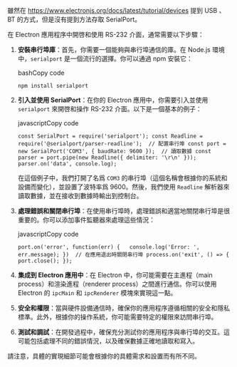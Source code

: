 雖然在 https://www.electronjs.org/docs/latest/tutorial/devices
提到 USB 、BT 的方式，但是沒有提到方法存取 SerialPort。

在 Electron 應用程序中開啓和使用 RS-232 介面，通常需要以下步驟：

1. **安裝串行埠庫**：首先，你需要一個能夠與串行埠通信的庫。在 Node.js 環境中，`serialport` 是一個流行的選擇。你可以通過 npm 安裝它：
    
    bashCopy code
    
    `npm install serialport`
    
2. **引入並使用 SerialPort**：在你的 Electron 應用中，你需要引入並使用 `serialport` 來開啓和操作 RS-232 介面。以下是一個基本的例子：
    
    javascriptCopy code
    
    `const SerialPort = require('serialport'); const Readline = require('@serialport/parser-readline');  // 配置串行埠 const port = new SerialPort('COM3', { baudRate: 9600 });  // 讀取數據 const parser = port.pipe(new Readline({ delimiter: '\r\n' })); parser.on('data', console.log);`
    
    在這個例子中，我們打開了名爲 `COM3` 的串行埠（這個名稱會根據你的系統和設備而變化），並設置了波特率爲 9600。然後，我們使用 `Readline` 解析器來讀取數據，並在接收到數據時輸出到控制台。
    
3. **處理錯誤和關閉串行埠**：在使用串行埠時，處理錯誤和適當地關閉串行埠是很重要的。你可以添加事件監聽器來處理這些情況：
    
    javascriptCopy code
    
    `port.on('error', function(err) {   console.log('Error: ', err.message); })  // 在應用退出時關閉串行埠 process.on('exit', () => {   port.close(); });`
    
4. **集成到 Electron 應用中**：在 Electron 中，你可能需要在主進程（main process）和渲染進程（renderer process）之間進行通信。你可以使用 Electron 的 `ipcMain` 和 `ipcRenderer` 模塊來實現這一點。
    
5. **安全和權限**：當與硬件設備通信時，確保你的應用程序遵循相關的安全和隱私標準。此外，根據你的操作系統，你可能需要特定的權限來訪問串行埠。
    
6. **測試和調試**：在開發過程中，確保充分測試你的應用程序與串行埠的交互。這可能包括處理不同的錯誤情況，以及確保數據正確地讀取和寫入。
    

請注意，具體的實現細節可能會根據你的具體需求和設置而有所不同。